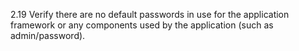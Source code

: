 2.19 Verify there are no default passwords in use for the application framework or any components used by the application (such as admin/password).
